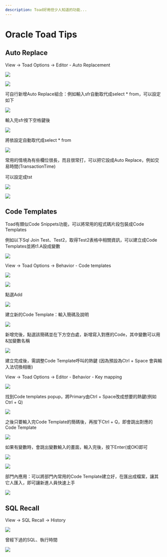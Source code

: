 ```yaml
---
description: Toad好用但少人知道的功能...
---
```


# Oracle Toad Tips

## Auto Replace

View → Toad Options → Editor - Auto Replacement

![](.gitbook/assets/image%20%288%29.png)

![](.gitbook/assets/image%20%2897%29.png)

可自行新增Auto Replace組合：例如輸入sfr自動取代成select \* from，可以設定如下

![](.gitbook/assets/image%20%28170%29.png)

輸入完sfr按下空格鍵後

![](.gitbook/assets/image%20%28275%29.png)

將依設定自動取代成select \* from

![](.gitbook/assets/image%20%28282%29.png)

常用的情境為有些欄位很長，而且很常打，可以把它設成Auto Replace，例如交易時間\(TransactionTime\)

可以設定成tst

![](.gitbook/assets/image%20%28339%29.png)

![](.gitbook/assets/image%20%28162%29.png)

## Code Templates

Toad有類似Code Snippets功能，可以將常用的程式碼片段包裝成Code Templates

例如以下Sql Join Test、Test2，取得Test2表格中相關資訊，可以建立成Code Templates並將t1.A設成變數

![](.gitbook/assets/image%20%28179%29.png)

View → Toad Options → Behavior - Code templates

![](.gitbook/assets/image%20%28281%29.png)

![](.gitbook/assets/image%20%28235%29.png)

點選Add

![](.gitbook/assets/image%20%28117%29.png)

建立新的Code Template：輸入簡碼及說明

![](.gitbook/assets/image%20%28108%29.png)

新增完後，點選該簡碼並在下方空白處，新增寫入對應的Code，其中變數可以用&加變數名稱

![](.gitbook/assets/image%20%28256%29.png)

建立完成後，需調整Code Template呼叫的熱鍵 \(因為預設為Ctrl + Space 會與輸入法切換相衝\)

View → Toad Options → Editor - Behavior - Key mapping

![](.gitbook/assets/image%20%28288%29.png)

找到Code templates popup，將Primary由Ctrl + Space改成想要的熱鍵\(例如Ctrl + Q\)

![](.gitbook/assets/image%20%28166%29.png)

之後只要輸入完Code Template的簡碼後，再按下Ctrl + Q，即會跳出對應的Code Template

![](.gitbook/assets/image%20%2877%29.png)

如果有變數時，會跳出變數輸入的畫面，輸入完後，按下Enter\(或OK\)即可

![](.gitbook/assets/image%20%28124%29.png)

![](.gitbook/assets/image%20%28267%29.png)

部門內應用：可以將部門內常用的Code Template建立好，在匯出成檔案，讓其它人匯入，即可讓新進人員快速上手

![](.gitbook/assets/image%20%2835%29.png)

## SQL Recall

View → SQL Recall → History

![](.gitbook/assets/image%20%28149%29.png)

曾經下過的SQL、執行時間

![](.gitbook/assets/image%20%28146%29.png)



